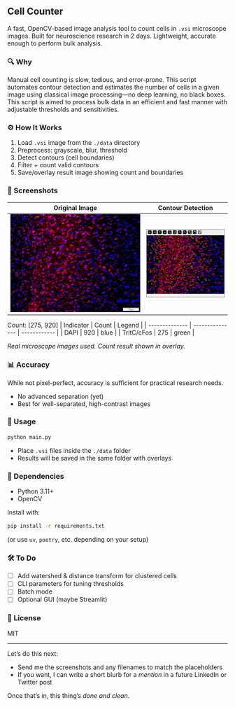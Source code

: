 ## Cell Counter

A fast, OpenCV-based image analysis tool to count cells in `.vsi` microscope images. Built for neuroscience research in 2 days. Lightweight, accurate enough to perform bulk analysis.

### 🔍 Why

Manual cell counting is slow, tedious, and error-prone. This script automates contour detection and estimates the number of cells in a given image using classical image processing—no deep learning, no black boxes. This script is aimed to process bulk data in an efficient and fast manner with adjustable thresholds and sensitivities.

### ⚙️ How It Works

1. Load `.vsi` image from the `./data` directory
2. Preprocess: grayscale, blur, threshold
3. Detect contours (cell boundaries)
4. Filter + count valid contours
5. Save/overlay result image showing count and boundaries

### 📸 Screenshots

| Original Image                              | Contour Detection                            |
| ------------------------------------------- | -------------------------------------------- |
| ![original](./public/test_image.jpg) | ![contours](./public/contoured_sample.png) |


Count: [275, 920]
| Indicator | Count | Legend |
| -------------- | --------------- | ------------ |
| DAPI | 920 | blue |
| TritC/cFos | 275 | green |


*Real microscope images used. Count result shown in overlay.*

### 📊 Accuracy

While not pixel-perfect, accuracy is sufficient for practical research needs.

* No advanced separation (yet)
* Best for well-separated, high-contrast images

### 🚀 Usage

```bash
python main.py
```

* Place `.vsi` files inside the `./data` folder
* Results will be saved in the same folder with overlays

### 🧪 Dependencies

* Python 3.11+
* OpenCV

Install with:

```bash
pip install -r requirements.txt
```

(or use `uv`, `poetry`, etc. depending on your setup)

### 🛠️ To Do

- [ ] Add watershed & distance transform for clustered cells
- [ ] CLI parameters for tuning thresholds
- [ ] Batch mode
- [ ] Optional GUI (maybe Streamlit)

### 📄 License

MIT

---

Let’s do this next:

* Send me the screenshots and any filenames to match the placeholders
* If you want, I can write a short blurb for a *mention* in a future LinkedIn or Twitter post

Once that’s in, this thing’s *done and clean*.
